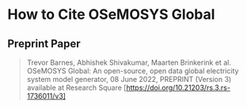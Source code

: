 # How to Cite OSeMOSYS Global

## Preprint Paper

> Trevor Barnes, Abhishek Shivakumar, Maarten Brinkerink et al. OSeMOSYS Global: An open-source, open data global electricity system model generator, 08 June 2022, PREPRINT (Version 3) available at Research Square [https://doi.org/10.21203/rs.3.rs-1736011/v3]
